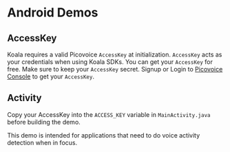 # Android Demos

## AccessKey

Koala requires a valid Picovoice `AccessKey` at initialization. `AccessKey` acts as your credentials when using Koala SDKs.
You can get your `AccessKey` for free. Make sure to keep your `AccessKey` secret.
Signup or Login to [Picovoice Console](https://console.picovoice.ai/) to get your `AccessKey`.

## Activity

Copy your AccessKey into the `ACCESS_KEY` variable in `MainActivity.java` before building the demo.

This demo is intended for applications that need to do voice activity detection when in focus.
